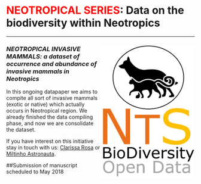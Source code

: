 # <span style="color:red">NEOTROPICAL SERIES</span>: Data on the biodiversity within Neotropics
--------------------------------------------------------
### ***<img align="right" width="250" src="nts_v02_invmam1.jpg">NEOTROPICAL INVASIVE MAMMALS: a dataset of occurrence and abundance of invasive mammals in Neotropics***

In this ongoing datapaper we aims to compite all sort of invasive mammals (exotic or native) which actually occurs in Neotropical region. We already finished the data compiling phase, and now we are consolidate the dataset. 

If you have interest on this initiative stay in touch with us: <a href="mailto:alvesrosa_c@hotmail.com?subject=NeoInvMam"> Clarissa Rosa</a> or<a href="mailto:miltinho_astronauta@gmail.com?subject=NeoInvMam"> Miltinho Astronauta</a>.

##Submission of manuscript scheduled to May 2018
